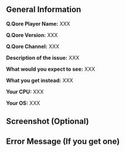 <!--
---
name: Bug tracker
about: The standard way of reporting bugs. Replace any XXX with the actual content
title: ''
labels: bug
assignees: HM100

---
-->

## General Information
**Q.Qore Player Name:** XXX

**Q.Qore Version:** XXX

**Q.Qore Channel:** XXX

**Description of the issue:** XXX

**What would you expect to see:** XXX

**What you get instead:** XXX

**Your CPU:** XXX

**Your OS:** XXX

## Screenshot (Optional)
<!-- Put your screenshot here -->
## Error Message (If you get one)
<!-- Put your Error Message, if one is found here -->
